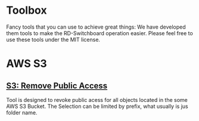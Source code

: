 # Toolbox
Fancy tools that you can use to achieve great things: We have developed them tools
to make the RD-Switchboard operation easier. Please feel free to use these tools
under the MIT license. 

# AWS S3

## [S3: Remove Public Access](https://github.com/rd-switchboard/Toolbox/S3/remove_public_access)

Tool is designed to revoke public acess for all objects located in the some AWS S3 Bucket. 
The Selection can be limited by prefix, what usually is jus folder name. 




